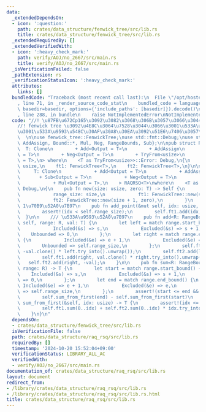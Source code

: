 ```yaml
---
data:
  _extendedDependsOn:
  - icon: ':question:'
    path: crates/data_structure/fenwick_tree/src/lib.rs
    title: crates/data_structure/fenwick_tree/src/lib.rs
  _extendedRequiredBy: []
  _extendedVerifiedWith:
  - icon: ':heavy_check_mark:'
    path: verify/AOJ/no_2667/src/main.rs
    title: verify/AOJ/no_2667/src/main.rs
  _isVerificationFailed: false
  _pathExtension: rs
  _verificationStatusIcon: ':heavy_check_mark:'
  attributes:
    links: []
  bundledCode: "Traceback (most recent call last):\n  File \"/opt/hostedtoolcache/Python/3.10.15/x64/lib/python3.10/site-packages/onlinejudge_verify/documentation/build.py\"\
    , line 71, in _render_source_code_stat\n    bundled_code = language.bundle(stat.path,\
    \ basedir=basedir, options={'include_paths': [basedir]}).decode()\n  File \"/opt/hostedtoolcache/Python/3.10.15/x64/lib/python3.10/site-packages/onlinejudge_verify/languages/rust.py\"\
    , line 288, in bundle\n    raise NotImplementedError\nNotImplementedError\n"
  code: "//! \u87FB\u672Cp165\u3092\u3082\u3068\u306B\u3057\u3066\u3044\u308B  \n\
    //! fenwick tree \u3092\u4E8C\u3064\u7528\u3044\u3066\u3001\u533A\u9593\u52A0\u7B97\
    \u3001\u533A\u9593\u548C\u30AF\u30A8\u30EA\u3092\u51E6\u7406\u3057\u307E\u3059\
    \  \n\nuse fenwick_tree::FenwickTree;\nuse std::fmt::Debug;\nuse std::ops::{Add,\
    \ AddAssign, Bound::*, Mul, Neg, RangeBounds, Sub};\n\npub struct RAQRSQ<\n  \
    \  T: Clone\n        + Add<Output = T>\n        + AddAssign\n        + Sub<Output\
    \ = T>\n        + Neg<Output = T>\n        + TryFrom<usize>\n        + Mul<Output\
    \ = T>,\n> where\n    <T as TryFrom<usize>>::Error: Debug,\n{\n    range_size:\
    \ usize,\n    ft1: FenwickTree<T>,\n    ft2: FenwickTree<T>,\n}\n\nimpl<\n   \
    \     T: Clone\n            + Add<Output = T>\n            + AddAssign\n     \
    \       + Sub<Output = T>\n            + Neg<Output = T>\n            + TryFrom<usize>\n\
    \            + Mul<Output = T>,\n    > RAQRSQ<T>\nwhere\n    <T as TryFrom<usize>>::Error:\
    \ Debug,\n{\n    pub fn new(size: usize, zero: T) -> Self {\n        Self {\n\
    \            range_size: size,\n            ft1: FenwickTree::new(size + 1, zero.clone()),\n\
    \            ft2: FenwickTree::new(size + 1, zero),\n        }\n    }\n\n    ///\
    \ 1\u70B9\u52A0\u7B97\n    pub fn add_point(&mut self, idx: usize, val: T) {\n\
    \        assert!(idx < self.range_size);\n        self.ft1.add(idx, val);\n  \
    \  }\n\n    /// \u533A\u9593\u52A0\u7B97\n    pub fn add<R: RangeBounds<usize>>(&mut\
    \ self, range: R, val: T) {\n        let left = match range.start_bound() {\n\
    \            Included(&s) => s,\n            Excluded(&s) => s + 1,\n        \
    \    Unbounded => 0,\n        };\n        let right = match range.end_bound()\
    \ {\n            Included(&e) => e + 1,\n            Excluded(&e) => e,\n    \
    \        Unbounded => self.range_size,\n        };\n        self.ft1.add(left,\
    \ -val.clone() * left.try_into().unwrap());\n        self.ft2.add(left, val.clone());\n\
    \        self.ft1.add(right, val.clone() * right.try_into().unwrap());\n     \
    \   self.ft2.add(right, -val);\n    }\n\n    pub fn sum<R: RangeBounds<usize>>(&self,\
    \ range: R) -> T {\n        let start = match range.start_bound() {\n        \
    \    Included(&s) => s,\n            Excluded(&s) => s + 1,\n            Unbounded\
    \ => 0,\n        };\n        let end = match range.end_bound() {\n           \
    \ Included(&e) => e + 1,\n            Excluded(&e) => e,\n            Unbounded\
    \ => self.range_size,\n        };\n        assert!(start <= end && end <= self.range_size);\n\
    \        self.sum_from_first(end) - self.sum_from_first(start)\n    }\n\n    fn\
    \ sum_from_first(&self, idx: usize) -> T {\n        assert!(idx <= self.range_size);\n\
    \        self.ft1.sum(0..idx) + self.ft2.sum(0..idx) * idx.try_into().unwrap()\n\
    \    }\n}\n"
  dependsOn:
  - crates/data_structure/fenwick_tree/src/lib.rs
  isVerificationFile: false
  path: crates/data_structure/raq_rsq/src/lib.rs
  requiredBy: []
  timestamp: '2024-10-20 15:52:04+09:00'
  verificationStatus: LIBRARY_ALL_AC
  verifiedWith:
  - verify/AOJ/no_2667/src/main.rs
documentation_of: crates/data_structure/raq_rsq/src/lib.rs
layout: document
redirect_from:
- /library/crates/data_structure/raq_rsq/src/lib.rs
- /library/crates/data_structure/raq_rsq/src/lib.rs.html
title: crates/data_structure/raq_rsq/src/lib.rs
---
```

